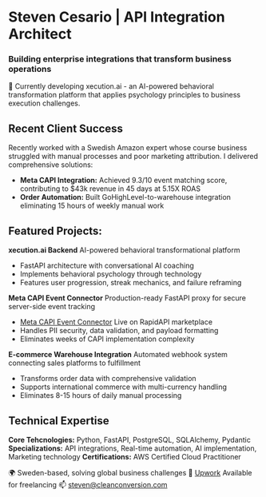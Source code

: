 # Steven Cesario | API Integration Architect
### Building enterprise integrations that transform business operations
🚀 Currently developing xecution.ai - an AI-powered behavioral transformation platform that applies psychology principles to business execution challenges.

## Recent Client Success
Recently worked with a Swedish Amazon expert whose course business struggled with manual processes and poor marketing attribution. I delivered comprehensive solutions:
* **Meta CAPI Integration:** Achieved 9.3/10 event matching score, contributing to $43k revenue in 45 days at 5.15X ROAS
* **Order Automation:** Built GoHighLevel-to-warehouse integration eliminating 15 hours of weekly manual work
  
## Featured Projects:
**xecution.ai Backend**
AI-powered behavioral transformational platform
* FastAPI architecture with conversational AI coaching
* Implements behavioral psychology through technology
* Features user progression, streak mechanics, and failure reframing

**Meta CAPI Event Connector**
Production-ready FastAPI proxy for secure server-side event tracking
* [Meta CAPI Event Connector](https://rapidapi.com/StevenLomon/api/meta-capi-event-connector) Live on RapidAPI marketplace
* Handles PII security, data validation, and payload formatting
* Eliminates weeks of CAPI implementation complexity

**E-commerce Warehouse Integration**
Automated webhook system connecting sales platforms to fulfillment
* Transforms order data with comprehensive validation
* Supports international commerce with multi-currency handling
* Eliminates 8-15 hours of daily manual processing

## Technical Expertise
**Core Tehcnologies:** Python, FastAPI, PostgreSQL, SQLAlchemy, Pydantic
**Specializations:** API integrations, Real-time automation, AI implementation, Marketing technology
**Certifications:** AWS Certified Cloud Practitioner

🌍 Sweden-based, solving global business challenges
💼 [Upwork](https://www.upwork.com/freelancers/~013d2c74fe1ea31b2f?viewMode=1) Available for freelancing
📫 steven@cleanconversion.com
